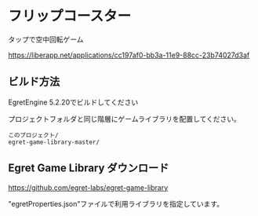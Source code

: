 # フリップコースター
タップで空中回転ゲーム

<https://liberapp.net/applications/cc197af0-bb3a-11e9-88cc-23b74027d3af>

## ビルド方法

EgretEngine 5.2.20でビルドしてください

プロジェクトフォルダと同じ階層にゲームライブラリを配置してください。

```
このプロジェクト/
egret-game-library-master/
```

## Egret Game Library ダウンロード
<https://github.com/egret-labs/egret-game-library>

"egretProperties.json"ファイルで利用ライブラリを指定しています。
